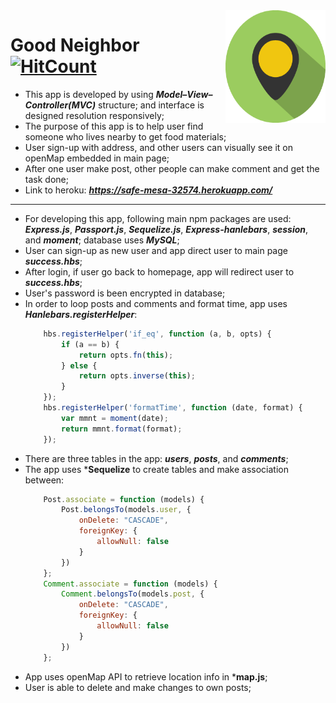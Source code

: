 <img src="./app/public/assets/img/favicon.ico" align="right" width="160px" height="180px"/>

# Good Neighbor [![HitCount](http://hits.dwyl.com/iTh1nk/project-2.svg)](http://hits.dwyl.com/iTh1nk/project-2) 

* This app is developed by using ***Model–View–Controller(MVC)*** structure; and interface is designed resolution responsively;
* The purpose of this app is to help user find someone who lives nearby to get food materials;
* User sign-up with address, and other users can visually see it on openMap embedded in main page;
* After one user make post, other people can make comment and get the task done;
* Link to heroku: ***https://safe-mesa-32574.herokuapp.com/***
---
* For developing this app, following main npm packages are used: ***Express.js***, ***Passport.js***, ***Sequelize.js***, ***Express-hanlebars***, ***session***, and ***moment***; database uses ***MySQL***;
* User can sign-up as new user and app direct user to main page ***success.hbs***; 
* After login, if user go back to homepage, app will redirect user to ***success.hbs***; 
* User's password is been encrypted in database; 
* In order to loop posts and comments and format time, app uses ***Hanlebars.registerHelper***: 
    ```javascript
        hbs.registerHelper('if_eq', function (a, b, opts) {
            if (a == b) {
                return opts.fn(this);
            } else {
                return opts.inverse(this);
            }
        });
        hbs.registerHelper('formatTime', function (date, format) {
            var mmnt = moment(date);
            return mmnt.format(format);
        });
    ```
* There are three tables in the app: ***users***, ***posts***, and ***comments***;
* The app uses ***Sequelize** to create tables and make association between: 
    ```javascript
        Post.associate = function (models) {
            Post.belongsTo(models.user, {
                onDelete: "CASCADE",
                foreignKey: {
                    allowNull: false
                }
            })
        };
        Comment.associate = function (models) {
            Comment.belongsTo(models.post, {
                onDelete: "CASCADE",
                foreignKey: {
                    allowNull: false
                }
            })
        };
    ```
* App uses openMap API to retrieve location info in ***map.js**;
* User is able to delete and make changes to own posts; 
